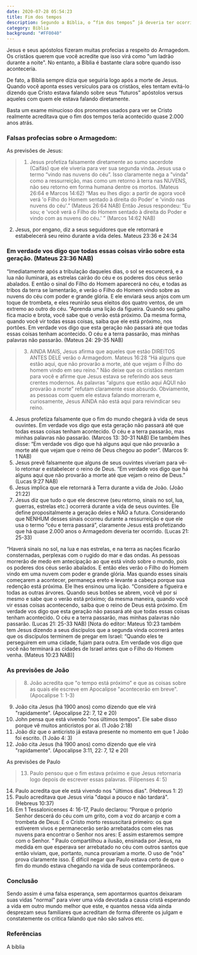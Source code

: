 ```yaml
---
date: 2020-07-28 05:54:23
title: Fim dos tempos
description: Segundo a Bíblia, o “fim dos tempos” já deveria ter ocorrido!
category: Bíblia
background: "#FF0040"
---
```


Jesus e seus apóstolos fizeram muitas profecias a respeito do Armagedom. Os cristãos querem que você acredite que isso virá como "um ladrão durante a noite". No entanto, a Bíblia é bastante clara sobre quando isso aconteceria.

De fato, a Bíblia sempre dizia que seguiria logo após a morte de Jesus. Quando você aponta esses versículos para os cristãos, eles tentam evitá-lo dizendo que Cristo estava falando sobre seus “futuros” apóstolos versus aqueles com quem ele estava falando diretamente.

Basta um exame minucioso dos pronomes usados para ver se Cristo realmente acreditava que o fim dos tempos teria acontecido quase 2.000 anos atrás.

### Falsas profecias sobre o Armagedom:
As previsões de Jesus:
> 1) Jesus profetiza falsamente diretamente ao sumo sacerdote (Caifás) que ele viveria para ver sua segunda vinda. Jesus usa o termo “vindo nas nuvens do céu”. Isso claramente nega a "vinda" como a ressurreição, mas como um retorno à terra nas NUVENS, não seu retorno em forma humana dentre os mortos. (Mateus 26:64 e Marcos 14:62)
“Mas eu lhes digo: a partir de agora você verá 'o Filho do Homem sentado à direita do Poder' e 'vindo nas nuvens do céu'.” (Mateus 26:64 NAB)
Então Jesus respondeu: “Eu sou; e 'você verá o Filho do Homem sentado à direita do Poder e vindo com as nuvens do céu.' ” (Marcos 14:62 NAB)
2) Jesus, por engano, diz a seus seguidores que ele retornará e estabelecerá seu reino durante a vida deles. Mateus 23:36 e 24:34

### Em verdade vos digo que todas essas coisas virão sobre esta geração. (Mateus 23:36 NAB)

“Imediatamente após a tribulação daqueles dias, o sol se escurecerá, e a lua não iluminará, as estrelas cairão do céu e os poderes dos céus serão abalados. E então o sinal do Filho do Homem aparecerá no céu, e todas as tribos da terra se lamentarão, e verão o Filho do Homem vindo sobre as nuvens do céu com poder e grande glória. E ele enviará seus anjos com um toque de trombeta, e eles reunirão seus eleitos dos quatro ventos, de um extremo ao outro do céu. “Aprenda uma lição da figueira. Quando seu galho fica macio e brota, você sabe que o verão está próximo. Da mesma forma, quando você vir todas essas coisas, saiba que ele está próximo, nos portões.  Em verdade vos digo que esta geração não passará até que todas essas coisas tenham acontecido. O céu e a terra passarão, mas minhas palavras não passarão. (Mateus 24: 29-35 NAB)
>3) AINDA MAIS, Jesus afirma que aqueles que estão DIREITOS ANTES DELE verão o Armagedom. Mateus 16:28 “Há alguns que estão aqui, que não provarão a morte, até que vejam o Filho do homem vindo em seu reino.” Não deixe que os cristãos mentam para você e afirme que Jesus estava se referindo aos seus crentes modernos. As palavras “alguns que estão aqui AQUI não provarão a morte” refutam claramente esse absurdo. Obviamente, as pessoas com quem ele estava falando morreram e, curiosamente, Jesus AINDA não está aqui para reivindicar seu reino.
4) Jesus profetiza falsamente que o fim do mundo chegará à vida de seus ouvintes.
Em verdade vos digo que esta geração não passará até que todas essas coisas tenham acontecido. O céu e a terra passarão, mas minhas palavras não passarão. (Marcos 13: 30-31 NAB)
Ele também lhes disse: “Em verdade vos digo que há alguns aqui que não provarão a morte até que vejam que o reino de Deus chegou ao poder”. (Marcos 9: 1 NAB)
5) Jesus prevê falsamente que alguns de seus ouvintes viveriam para vê-lo retornar e estabelecer o reino de Deus.
“Em verdade vos digo que há alguns aqui que não provarão a morte até que vejam o reino de Deus.” (Lucas 9:27 NAB)
6) Jesus implica que ele retornará à Terra durante a vida de João. (João 21:22)
7) Jesus diz que tudo o que ele descreve (seu retorno, sinais no sol, lua, guerras, estrelas etc.) ocorrerá durante a vida de seus ouvintes. Ele define propositalmente a geração deles e NÃO a futura. Considerando que NENHUM desses sinais ocorreu durante a ressurreição e que ele usa o termo “céu e terra passará”, claramente Jesus está profetizando que há quase 2.000 anos o Armagedom deveria ter ocorrido. (Lucas 21: 25-33)

“Haverá sinais no sol, na lua e nas estrelas, e na terra as nações ficarão consternadas, perplexas com o rugido do mar e das ondas. As pessoas morrerão de medo em antecipação ao que está vindo sobre o mundo, pois os poderes dos céus serão abalados. E então eles verão o Filho do Homem vindo em uma nuvem com poder e grande glória. Mas quando esses sinais começarem a acontecer, permaneça ereto e levante a cabeça porque sua redenção está próxima. Ele lhes ensinou uma lição. “Considere a figueira e todas as outras árvores. Quando seus botões se abrem, você vê por si mesmo e sabe que o verão está próximo; da mesma maneira, quando você vir essas coisas acontecendo, saiba que o reino de Deus está próximo.  Em verdade vos digo que esta geração não passará até que todas essas coisas tenham acontecido. O céu e a terra passarão, mas minhas palavras não passarão. (Lucas 21: 25-33 NAB)
[Nota do editor: Mateus 10:23 também tem Jesus dizendo a seus discípulos que a segunda vinda ocorrerá antes que os discípulos terminem de pregar em Israel:  “Quando eles te perseguirem em uma cidade, fujam para outra. Em verdade vos digo que você não terminará as cidades de Israel antes que o Filho do Homem venha. (Mateus 10:23 NAB)]

### As previsões de João

>8) João acredita que "o tempo está próximo" e que as coisas sobre as quais ele escreve em Apocalipse "acontecerão em breve". (Apocalipse 1: 1-3)
9) João cita Jesus (há 1900 anos) como dizendo que ele virá "rapidamente". (Apocalipse 22: 7, 12 e 20)
10) John pensa que está vivendo "nos últimos tempos". Ele sabe disso porque vê muitos anticristos por aí. (1 João 2:18)
11) João diz que o anticristo já estava presente no momento em que 1 João foi escrito. (1 João 4: 3)
12) João cita Jesus (há 1900 anos) como dizendo que ele virá "rapidamente". (Apocalipse 3:11, 22: 7, 12 e 20)

As previsões de Paulo

>13) Paulo pensou que o fim estava próximo e que Jesus retornaria logo depois de escrever essas palavras. (Filipenses 4: 5)
14) Paulo acredita que ele está vivendo nos "últimos dias". (Hebreus 1: 2)
15) Paulo acreditava que Jesus viria "daqui a pouco e não tardará". (Hebreus 10:37)
16) Em 1 Tessalonicenses 4: 16-17, Paulo declarou: “Porque o próprio Senhor descerá do céu com um grito, com a voz do arcanjo e com a trombeta de Deus: E o Cristo morto ressuscitará primeiro: os que estiverem vivos e permanecerão serão arrebatados com eles nas nuvens para encontrar o Senhor nos ares: E assim estaremos sempre com o Senhor. ” Paulo compartilhou a ilusão, ensinada por Jesus, na medida em que esperava ser arrebatado no céu com outros santos que então viviam, que, portanto, nunca provariam a morte. O uso de "nós" prova claramente isso. É difícil negar que Paulo estava certo de que o fim do mundo estava chegando na vida de seus contemporâneos.

### Conclusão

Sendo assim é uma falsa esperança, sem apontarmos quantos deixaram suas vidas "normal" para viver uma vida devotada a causa cristã esperando a vida em outro mundo melhor que este, e quantos nessa vida ainda desprezam seus familiares que acreditam de forma diferente os julgam e constatemente os critica falando que não são salvos etc.
 
### Referências
A bíblia